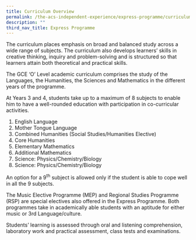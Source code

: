 ```yaml
---
title: Curriculum Overview
permalink: /the-acs-independent-experience/express-programme/curriculum-overview/
description: ""
third_nav_title: Express Programme
---
```


The curriculum places emphasis on broad and balanced study across a wide range of subjects. The curriculum also develops learners’ skills in creative thinking, inquiry and problem-solving and is structured so that learners attain both theoretical and practical skills.

The GCE ‘O’ Level academic curriculum comprises the study of the Languages, the Humanities, the Sciences and Mathematics in the different years of the programme.

At Years 3 and 4, students take up to a maximum of 8 subjects to enable him to have a well-rounded education with participation in co-curricular activities.

1.  English Language
2.  Mother Tongue Language
3.  Combined Humanities (Social Studies/Humanities Elective)
4.  Core Humanities
5.  Elementary Mathematics
6.  Additional Mathematics
7.  Science: Physics/Chemistry/Biology
8.  Science: Physics/Chemistry/Biology

An option for a 9<sup>th</sup> subject is allowed only if the student is able to cope well in all the 9 subjects.

The Music Elective Programme (MEP) and Regional Studies Programme (RSP) are special electives also offered in the Express Programme. Both programmes take in academically able students with an aptitude for either music or 3rd Language/culture.

Students’ learning is assessed through oral and listening comprehension, laboratory work and practical assessment, class tests and examinations.